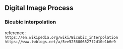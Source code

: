 ## Digital Image Process<br>

### Bicubic interpolation<br>
reference:<br>
`https://en.wikipedia.org/wiki/Bicubic_interpolation`<br>
`https://www.twblogs.net/a/5ee5256006527f2d10e1b6e9`<br>
